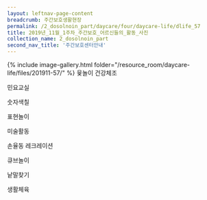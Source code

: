 ```yaml
--- 
layout: leftnav-page-content 
breadcrumb: 주간보호생활현장 
permalink: /2_dosolnoin_part/daycare/four/daycare-life/dlife_57
title: 2019년_11월_1주차_주간보호_어르신들의_활동_사진
collection_name: 2_dosolnoin_part
second_nav_title: '주간보호센터안내' 
---
```

{% include image-gallery.html folder="/resource_room/daycare-life/files/201911-57/" %}
윷놀이
건강체조

민요교실

숫자색칠

표현놀이

미술활동

손율동 레크레이션

큐브놀이

낱말찾기

생활체육
